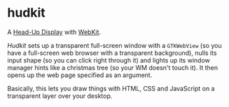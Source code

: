 # hudkit

A [Head-Up Display](http://en.wikipedia.org/wiki/Head-up_display) with [WebKit](https://www.webkit.org/).

*Hudkit* sets up a transparent full-screen window with a `GTKWebView` (so you have a full-screen web browser with a transparent background), nulls its input shape (so you can click right through it) and lights up its window manager hints like a christmas tree (so your WM doesn't touch it). It then opens up the web page specified as an argument.

Basically, this lets you draw things with HTML, CSS and JavaScript on a transparent layer over your desktop.
